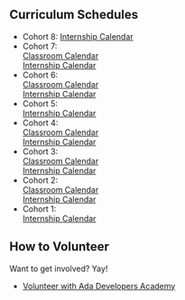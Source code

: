 Curriculum Schedules
--------------------
* Cohort 8:
  [Internship Calendar](cohort_schedules/C08_internship.md)
* Cohort 7:  
  [Classroom Calendar](cohort_schedules/C07_classroom.md)  
  [Internship Calendar](cohort_schedules/C07_internship.md)
* Cohort 6:  
  [Classroom Calendar](cohort_schedules/C06_classroom.md)  
  [Internship Calendar](cohort_schedules/C06_internship.md)
* Cohort 5:  
  [Internship Calendar](cohort_schedules/C05_internship.md)
* Cohort 4:  
  [Classroom Calendar](cohort_schedules/C04_classroom.md)  
  [Internship Calendar](cohort_schedules/C04_internship.md)
* Cohort 3:  
  [Classroom Calendar](cohort_schedules/C03_classroom.md)  
  [Internship Calendar](cohort_schedules/C03_internship.md)
* Cohort 2:  
  [Classroom Calendar](cohort_schedules/C02_classroom.md)  
  [Internship Calendar](cohort_schedules/C02_internship.md)
* Cohort 1:  
  [Internship Calendar](cohort_schedules/C01_internship.md)

How to Volunteer
----------------
Want to get involved? Yay!
* [Volunteer with Ada Developers Academy](http://adadevelopersacademy.wiki/)
